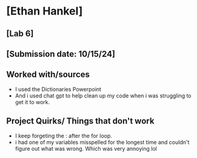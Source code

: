 # [Ethan Hankel]
## [Lab 6]
## [Submission date: 10/15/24]
## Worked with/sources 
* I used the Dictionaries Powerpoint
* And i used chat gpt to help clean up my code when i was struggling to get it to work.

## Project Quirks/ Things that don't work
* I keep forgeting the : after the for loop.
* i had one of my variables misspelled for the longest time and couldn't figure out what was wrong. Which was very annoying lol